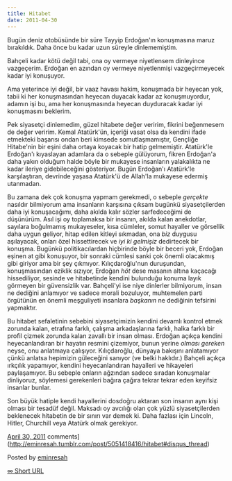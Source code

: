 ```yaml
---
title: Hitabet
date: 2011-04-30
---
```


Bugün deniz otobüsünde bir süre Tayyip Erdoğan'ın konuşmasına maruz
bırakıldık. Daha önce bu kadar uzun süreyle dinlememiştim.

Bahçeli kadar kötü değil tabi, ona oy vermeye niyetlensem dinleyince
vazgeçerim. Erdoğan en azından oy vermeye niyetlenmişi vazgeçirmeyecek
kadar iyi konuşuyor.

Ama yeterince iyi değil, bir vaaz havası hakim, konuşmada bir heyecan
yok, tabii ki her konuşmasından heyecan duyacak kadar az konuşmuyordur,
adamın işi bu, ama her konuşmasında heyecan duyduracak kadar iyi
konuşmasını beklerim.

Pek siyasetçi dinlemedim, güzel hitabete değer veririm, fikrini
beğenmesem de değer veririm. Kemal Atatürk'ün, içeriği vasat olsa da
kendini ifade etmekteki başarısı ondan beri kimsede somutlaşmamıştır,
Gençliğe Hitabe'nin bir eşini daha ortaya koyacak bir hatip gelmemiştir.
Atatürk'le Erdoğan'ı kıyaslayan adamlara da o sebeple gülüyorum, fikren
Erdoğan'a daha yakın olduğum halde böyle bir mukayese insanların
yalakalıkta ne kadar ileriye gidebileceğini gösteriyor. Bugün Erdoğan'ı
Atatürk'le karşılaştıran, devrinde yaşasa Atatürk'ü de Allah'la mukayese
edermiş utanmadan.

Bu zamana dek çok konuşma yapmam gerekmedi, o sebeple *gerçekte*
nasıldır bilmiyorum ama insanların karşısına çıksam bugünkü
siyasetçilerden daha iyi konuşacağımı, daha akılda kalır sözler
sarfedeceğimi de düşünürüm. Asıl işi oy toplamaksa bir insanın, akılda
kalan anekdotlar, sayılara boğulmamış mukayeseler, kısa cümleler, somut
hayaller ve görsellik daha uygun geliyor, hitap edilen kitleyi sıkmadan,
ona *biz* duygusu aşılayacak, onları özel hissettirecek ve *iyi ki
gelmişiz* dedirtecek bir konuşma. Bugünkü politikacılardan hiçbirinde
böyle bir beceri yok, Erdoğan eşinen at gibi konuşuyor, bir sonraki
cümlesi sanki çok önemli olacakmış gibi giriyor ama bir şey çıkmıyor.
Kılıçdaroğlu'nun duruşundan, konuşmasından eziklik sızıyor, Erdoğan
*höt* dese masanın altına kaçacağı hissediliyor, sesinde ve hitabetinde
kendini bulunduğu konuma layık görmeyen bir güvensizlik var. Bahçeli'yi
ise niye dinlerler bilmiyorum, insan ne dediğini anlamıyor ve sadece
morali bozuluyor, muhtemelen parti örgütünün en önemli meşguliyeti
insanlara *başkanın* ne dediğinin tefsirini yapmaktır.

Bu hitabet sefaletinin sebebini siyasetçimizin kendini devamlı kontrol
etmek zorunda kalan, etrafına farklı, çalışma arkadaşlarına farklı,
halka farklı bir profil çizmek zorunda kalan zavallı bir insan olması.
Erdoğan açıkça kendini heyecanlandıran bir hayatın resmini çizemiyor,
bunun yerine *olması gereken* neyse, onu anlatmaya çalışıyor.
Kılıçdaroğlu, dünyaya bakışını anlatamıyor çünkü anlatsa hepimizin
güleceğini sanıyor (ve belki haklıdır.) Bahçeli açıkça ırkçılık
yapamıyor, kendini heyecanlandıran hayalleri ve hikayeleri paylaşamıyor.
Bu sebeple onların ağzından sadece sıradan konuşmalar dinliyoruz,
söylemesi gerekenleri bağıra çağıra tekrar tekrar eden keyifsiz insanlar
bunlar.

Son büyük hatiple kendi hayallerini dosdoğru aktaran son insanın aynı
kişi olması bir tesadüf değil. Maksadı oy avcılığı olan çok yüzlü
siyasetçilerden beklenecek hitabetin de bir sınırı var demek ki. Daha
fazlası için Lincoln, Hitler, Churchill veya Atatürk olmak gerekiyor.

[April 30, 2011](http://eminresah.tumblr.com/post/5051418416/hitabet)
comments](http://eminresah.tumblr.com/post/5051418416/hitabet#disqus_thread)

Posted by [eminresah](http://eminresah.tumblr.com/)

[∞ Short URL](http://tmblr.co/ZWS1Oy4j5eSm)
